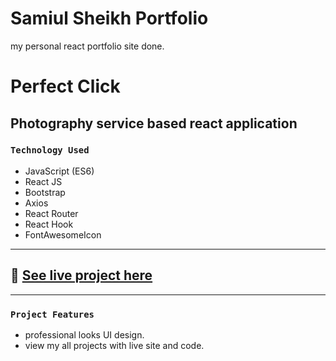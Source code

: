 # Samiul Sheikh Portfolio

my personal react portfolio site done.
# Perfect Click
## Photography service based react application

### `Technology Used`
- JavaScript (ES6)
- React JS
- Bootstrap
- Axios
- React Router
- React Hook
- FontAwesomeIcon
---
## :link: [See live project here](https://sheikh-samiul.web.app/)

---
### `Project Features`
- professional looks UI design.
- view my all projects with live site and code.